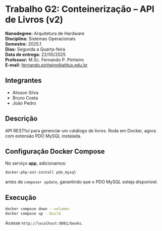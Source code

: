 # Trabalho G2: Conteinerização – API de Livros (v2)

**Nanodegree:** Arquitetura de Hardware  
**Disciplina:** Sistemas Operacionais  
**Semestre:** 2025.1  
**Dias:** Segunda a Quarta-feira  
**Data de entrega:** 22/05/2025  
**Professor:** M.Sc. Fernando P. Pinheiro  
**E-mail:** fernando.pinheiro@atitus.edu.br  

## Integrantes  
- Alisson Silva  
- Bruno Costa  
- João Pedro  

## Descrição  
API RESTful para gerenciar um catálogo de livros. Roda em Docker, agora com extensão PDO MySQL instalada.

## Configuração Docker Compose  
No serviço **app**, adicionamos:
```bash
docker-php-ext-install pdo_mysql
```
antes de `composer update`, garantindo que o PDO MySQL esteja disponível.

## Execução  
```bash
docker compose down --volumes
docker compose up --build
```

Acesse `http://localhost:8081/books`.
